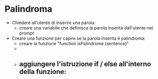 # Palindroma
- Chiedere all’utente di inserire una parola:
    - creare una variabile che definisca la parola inserita dall'utente nel prompt
- Creare una funzione per capire se la parola inserita è palindroma:
    - creare la funzione "function isPalindrome (sentence)"
    - 
    - aggiungere l'istruzione if / else all'interno della funzione:
        - 